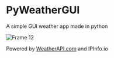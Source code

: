 # PyWeatherGUI
A simple GUI weather app made in python

![Frame 12](https://github.com/Yaveen123/PyWeatherGUI/assets/94953863/5ab1f1f0-6f27-4c6d-b3ef-30f6422c5682)

Powered by [WeatherAPI.com](https://weatherapi.com) and IPInfo.io
